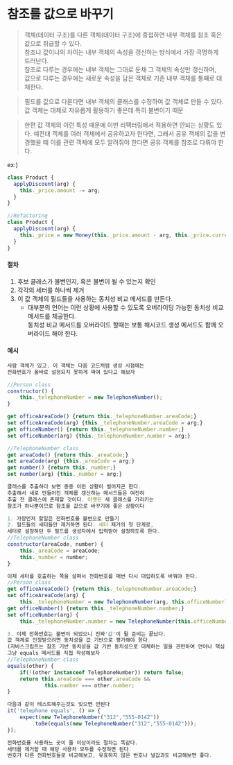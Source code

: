 # 참조를 값으로 바꾸기

> 객체(데이터 구조)를 다른 객체(데이터 구조)에 중첩하면 내부 객체를 참조 혹은 값으로 취급할 수 있다. <br>
> 참조냐 값이냐의 차이는 내부 객체의 속성을 갱신하는 방식에서 가장 극명하게 드러난다.<br>
> 참조로 다루는 경우에는 내부 객체는 그대로 둔채 그 객체의 속성만 갱신하며,<br> 값으로 다루는 경우에는 새로운 속성을 담은 객체로 기존 내부 객체를 통쨰로 대체한다.

> 필드를 값으로 다룬다면 내부 객체의 클래스를 수정하여 값 객체로 만들 수 있다. 값 객체는 대체로 자유롭게 활용하기 좋은데 특히 불변이기 때문

> 한편 값 객체의 이런 특성 때문에 이번 리팩터링에서 적용하면 안되는 상황도 있다. 예컨대 객체를 여러 객체에서 공유하고자 한다면, 그래서 공유 객체의 값을 변경했을 떄 이를 관련 객체에 모두 알려줘야 한다면 공유 객체를 참조로 다뤄야 한다.

ex:)

```js
class Product {
  applyDiscount(arg) {
    this._price.amount -= arg;
  }
}

//Refactoring
class Product {
  applyDiscount(arg) {
    this._price = new Money(this._price.amount - arg, this._price.currency);
  }
}
```

#### 절차

1. 후보 클래스가 불변인지, 혹은 불변이 될 수 있는지 확인
2. 각각의 세터를 하나씩 제거
3. 이 값 객체의 필드들을 사용하는 동치성 비교 메서드를 만든다.
   - 대부분의 언어는 이런 상황에 사용할 수 있도록 오버라이딩 가능한 동치성 비교 메서드를 제공한다.
     <br>동치성 비교 메서드를 오버라이드 할때는 보통 해시코드 생성 메서드도 함께 오버라이드 해야 한다.

#### 예시

```js
사람 객체가 있고, 이 객체는 다음 코드처럼 생성 시점에는
전화번호가 올바로 설정되지 못하게 짜여 있다고 해보자

//Person class
constructor() {
    this._telephoneNumber = new TelephoneNumber();
}

get officeAreaCode() {return this._telephoneNumber.areaCode;}
set officeAreaCode(arg) {this._telephoneNumber.areaCode = arg;}
get officeNumber() {return this._telephoneNumber.number;}
set officeNumber(arg) {this._telephoneNumber.number = arg;}

//TelephoneNumber class
get areaCode() {return this._areaCode;}
set areaCode(arg) {this._areaCode = arg;}
get number() {return this._number;}
set number(arg) {this._number = arg;}

클래스를 추출하다 보면 종종 이런 상황이 벌어지곤 한다.
추출해서 새로 만들어진 객체를 갱신하는 메서드들은 여전히
추출 전 클래스에 존재할 것이다. 어쩃든 새 클래스를 가리키는
참조가 하나뿐이므로 참조를 값으로 바꾸기에 좋은 상황이다

1. 가장먼저 할일은 전화번호를 불변으로 만들기
2. 필드들의 세터들만 제거하면 된다. 세터 제거의 첫 단계로,
세터로 설정하던 두 필드를 생성자에서 입력받아 설정하도록 한다.
//TelephoneNumber class
constructor(areaCode, number) {
    this._areaCode = areaCode;
    this._number = number;
}

이제 세터를 호출하는 쪽을 살펴서 전화번호를 매번 다시 대입하도록 바꿔야 한다.
//Person class
get officeAreaCode() {return this._telephoneNumber.areaCode;}
set officeAreaCode(arg) {
    this._telephoneNumber = new TelephoneNumber(arg, this.officeNumber);}
get officeNumber() {return this._telephoneNumber.number;}
set officeNumber(arg) {
    this._telephoneNumber.number = new TelephoneNumber(this.officeNumber, arg);}

3. 이제 전화번호는 불변이 되었으니 진짜'값'이 될 준비는 끝났다.
값 객체로 인정받으려면 동치성을 값 기반으로 평가해야 한다.
(자바스크립트는 참조 기반 동치성을 값 기반 동치성으로 대체하는 일을 관련하여 언어나 핵심 라이브러리 차원에서 지원해주는 것이 없다.)
그냥 equals 메서드를 직접 작성해보자
//TelephoneNumber class
equals(other) {
    if(!(other instanceof TelephoneNumber)) return false;
    return this.areaCode === other.areaCode &&
            this.number === other.number;
}

다음과 같이 테스트해주는것도 잊으면 안된다
it('telephone equals', () => {
    expect(new TelephoneNumber("312","555-0142"))
        .toBe(equals(new TelephoneNumber("312","555-0142")));
});

전화번호를 사용하느 곳이 둘 이상이라도 절차는 똑같다.
세터를 제거할 때 해당 사용처 모두를 수정하면 된다.
번호가 다른 전화번호들로 비교해보고, 유효하지 않은 번호나 널값과도 비교해보면 좋다.
```
